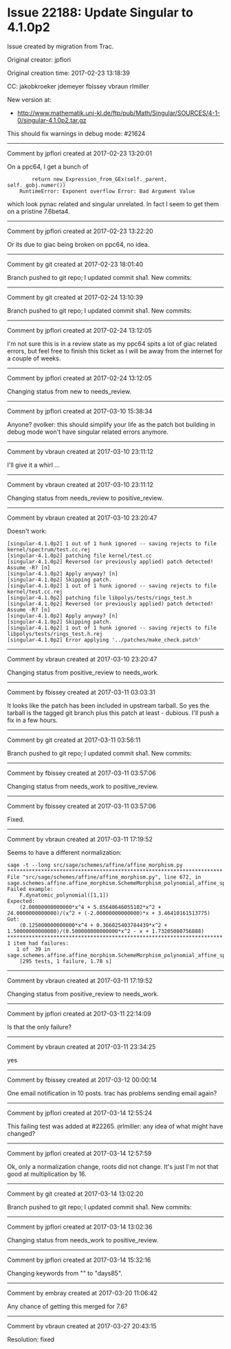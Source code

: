 # Issue 22188: Update Singular to 4.1.0p2

Issue created by migration from Trac.

Original creator: jpflori

Original creation time: 2017-02-23 13:18:39

CC:  jakobkroeker jdemeyer fbissey vbraun rlmiller

New version at:
* http://www.mathematik.uni-kl.de/ftp/pub/Math/Singular/SOURCES/4-1-0/singular-4.1.0p2.tar.gz

This should fix warnings in debug mode: #21624


---

Comment by jpflori created at 2017-02-23 13:20:01

On a ppc64, I get a bunch of

```
        return new_Expression_from_GEx(self._parent, self._gobj.numer())
    RuntimeError: Exponent overflow Error: Bad Argument Value
```

which look pynac related and singular unrelated.
In fact I seem to get them on a pristine 7.6beta4.


---

Comment by jpflori created at 2017-02-23 13:22:20

Or its due to giac being broken on ppc64, no idea.


---

Comment by git created at 2017-02-23 18:01:40

Branch pushed to git repo; I updated commit sha1. New commits:


---

Comment by git created at 2017-02-24 13:10:39

Branch pushed to git repo; I updated commit sha1. New commits:


---

Comment by jpflori created at 2017-02-24 13:12:05

I'm not sure this is in a review state as my ppc64 spits a lot of giac related errors, but feel free to finish this ticket as I will be away from the internet for a couple of weeks.


---

Comment by jpflori created at 2017-02-24 13:12:05

Changing status from new to needs_review.


---

Comment by jpflori created at 2017-03-10 15:38:34

Anyone?
`@`volker: this should simplify your life as the patch bot building in debug mode won't have singular related errors anymore.


---

Comment by vbraun created at 2017-03-10 23:11:12

I'll give it a whirl ...


---

Comment by vbraun created at 2017-03-10 23:11:12

Changing status from needs_review to positive_review.


---

Comment by vbraun created at 2017-03-10 23:20:47

Doesn't work:

```
[singular-4.1.0p2] 1 out of 1 hunk ignored -- saving rejects to file kernel/spectrum/test.cc.rej
[singular-4.1.0p2] patching file kernel/test.cc
[singular-4.1.0p2] Reversed (or previously applied) patch detected!  Assume -R? [n] 
[singular-4.1.0p2] Apply anyway? [n] 
[singular-4.1.0p2] Skipping patch.
[singular-4.1.0p2] 1 out of 1 hunk ignored -- saving rejects to file kernel/test.cc.rej
[singular-4.1.0p2] patching file libpolys/tests/rings_test.h
[singular-4.1.0p2] Reversed (or previously applied) patch detected!  Assume -R? [n] 
[singular-4.1.0p2] Apply anyway? [n] 
[singular-4.1.0p2] Skipping patch.
[singular-4.1.0p2] 1 out of 1 hunk ignored -- saving rejects to file libpolys/tests/rings_test.h.rej
[singular-4.1.0p2] Error applying '../patches/make_check.patch'
```



---

Comment by vbraun created at 2017-03-10 23:20:47

Changing status from positive_review to needs_work.


---

Comment by fbissey created at 2017-03-11 03:03:31

It looks like the patch has been included in upstream tarball. So yes the tarball is the tagged git branch plus this patch at least - dubious. I'll push a fix in a few hours.


---

Comment by git created at 2017-03-11 03:56:11

Branch pushed to git repo; I updated commit sha1. New commits:


---

Comment by fbissey created at 2017-03-11 03:57:06

Changing status from needs_work to positive_review.


---

Comment by fbissey created at 2017-03-11 03:57:06

Fixed.


---

Comment by vbraun created at 2017-03-11 17:19:52

Seems to have a different normalization:

```
sage -t --long src/sage/schemes/affine/affine_morphism.py
**********************************************************************
File "src/sage/schemes/affine/affine_morphism.py", line 672, in sage.schemes.affine.affine_morphism.SchemeMorphism_polynomial_affine_space.dynatomic_polynomial
Failed example:
    F.dynatomic_polynomial([1,1])
Expected:
    (2.00000000000000*x^4 + 5.85640646055102*x^2 + 24.0000000000000)/(x^2 + (-2.00000000000000)*x + 3.46410161513775)
Got:
    (0.125000000000000*x^4 + 0.366025403784439*x^2 + 1.50000000000000)/(0.500000000000000*x^2 - x + 1.73205080756888)
**********************************************************************
1 item had failures:
   1 of  39 in sage.schemes.affine.affine_morphism.SchemeMorphism_polynomial_affine_space.dynatomic_polynomial
    [295 tests, 1 failure, 1.78 s]
```



---

Comment by vbraun created at 2017-03-11 17:19:52

Changing status from positive_review to needs_work.


---

Comment by jpflori created at 2017-03-11 22:14:09

Is that the only failure?


---

Comment by vbraun created at 2017-03-11 23:34:25

yes


---

Comment by fbissey created at 2017-03-12 00:00:14

One email notification in 10 posts. trac has problems sending email again?


---

Comment by jpflori created at 2017-03-14 12:55:24

This failing test was added at #22265.
`@`rlmiller: any idea of what might have changed?


---

Comment by jpflori created at 2017-03-14 12:57:59

Ok, only a normalization change, roots did not change.
It's just I'm not that good at multiplication by 16.


---

Comment by git created at 2017-03-14 13:02:20

Branch pushed to git repo; I updated commit sha1. New commits:


---

Comment by jpflori created at 2017-03-14 13:02:36

Changing status from needs_work to positive_review.


---

Comment by jpflori created at 2017-03-14 15:32:16

Changing keywords from "" to "days85".


---

Comment by embray created at 2017-03-20 11:06:42

Any chance of getting this merged for 7.6?


---

Comment by vbraun created at 2017-03-27 20:43:15

Resolution: fixed
